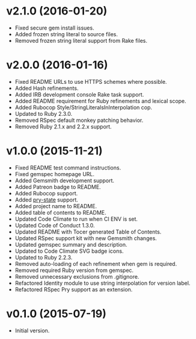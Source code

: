 # v2.1.0 (2016-01-20)

- Fixed secure gem install issues.
- Added frozen string literal to source files.
- Removed frozen string literal support from Rake files.

# v2.0.0 (2016-01-16)

- Fixed README URLs to use HTTPS schemes where possible.
- Added Hash refinements.
- Added IRB development console Rake task support.
- Added README requirement for Ruby refinements and lexical scope.
- Added Rubocop Style/StringLiteralsInInterpolation cop.
- Updated to Ruby 2.3.0.
- Removed RSpec default monkey patching behavior.
- Removed Ruby 2.1.x and 2.2.x support.

# v1.0.0 (2015-11-21)

- Fixed README test command instructions.
- Fixed gemspec homepage URL.
- Added Gemsmith development support.
- Added Patreon badge to README.
- Added Rubocop support.
- Added [pry-state](https://github.com/SudhagarS/pry-state) support.
- Added project name to README.
- Added table of contents to README.
- Updated Code Climate to run when CI ENV is set.
- Updated Code of Conduct 1.3.0.
- Updated README with Tocer generated Table of Contents.
- Updated RSpec support kit with new Gemsmith changes.
- Updated gemspec summary and description.
- Updated to Code Climate SVG badge icons.
- Updated to Ruby 2.2.3.
- Removed auto-loading of each refinement when gem is required.
- Removed required Ruby version from gemspec.
- Removed unnecessary exclusions from .gitignore.
- Refactored Identity module to use string interpolation for version label.
- Refactored RSpec Pry support as an extension.

# v0.1.0 (2015-07-19)

- Initial version.

